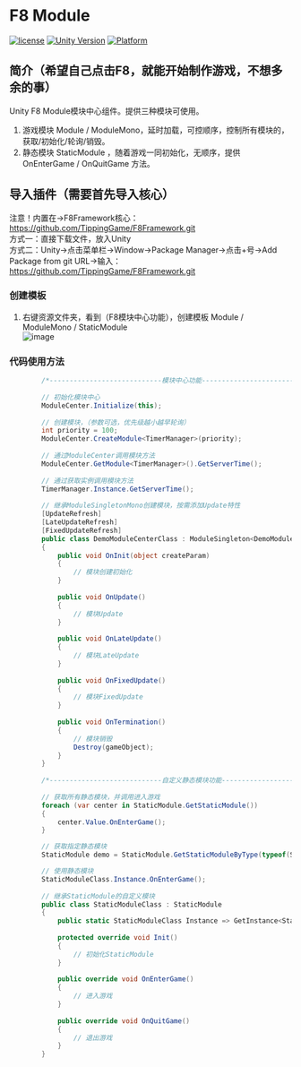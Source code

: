 # F8 Module

[![license](http://img.shields.io/badge/license-MIT-green.svg)](https://opensource.org/licenses/MIT)
[![Unity Version](https://img.shields.io/badge/unity-2021.3.15f1-blue)](https://unity.com)
[![Platform](https://img.shields.io/badge/platform-Win%20%7C%20Android%20%7C%20iOS%20%7C%20Mac%20%7C%20Linux%20%7C%20WebGL-orange)]()

## 简介（希望自己点击F8，就能开始制作游戏，不想多余的事）
Unity F8 Module模块中心组件。提供三种模块可使用。
1. 游戏模块 Module / ModuleMono，延时加载，可控顺序，控制所有模块的，获取/初始化/轮询/销毁。
2. 静态模块 StaticModule ，随着游戏一同初始化，无顺序，提供 OnEnterGame / OnQuitGame 方法。

## 导入插件（需要首先导入核心）
注意！内置在->F8Framework核心：https://github.com/TippingGame/F8Framework.git  
方式一：直接下载文件，放入Unity  
方式二：Unity->点击菜单栏->Window->Package Manager->点击+号->Add Package from git URL->输入：https://github.com/TippingGame/F8Framework.git

### 创建模板

1. 右键资源文件夹，看到（F8模块中心功能），创建模板 Module / ModuleMono / StaticModule  
   ![image](https://tippinggame-1257018413.cos.ap-guangzhou.myqcloud.com/TippingGame/Module/ui_20240302154204.png)
### 代码使用方法
```C#
        /*----------------------------模块中心功能----------------------------*/
        
        // 初始化模块中心
        ModuleCenter.Initialize(this);
        
        // 创建模块，（参数可选，优先级越小越早轮询）
        int priority = 100;
        ModuleCenter.CreateModule<TimerManager>(priority);
        
        // 通过ModuleCenter调用模块方法
        ModuleCenter.GetModule<TimerManager>().GetServerTime();
        
        // 通过获取实例调用模块方法
        TimerManager.Instance.GetServerTime();
        
        // 继承ModuleSingletonMono创建模块，按需添加Update特性
        [UpdateRefresh]
        [LateUpdateRefresh]
        [FixedUpdateRefresh]
        public class DemoModuleCenterClass : ModuleSingleton<DemoModuleCenterClass>, IModule
        {
            public void OnInit(object createParam)
            {
                // 模块创建初始化
            }
        
            public void OnUpdate()
            {
                // 模块Update
            }
        
            public void OnLateUpdate()
            {
                // 模块LateUpdate
            }
        
            public void OnFixedUpdate()
            {
                // 模块FixedUpdate
            }
        
            public void OnTermination()
            {
                // 模块销毁
                Destroy(gameObject);
            }
        }
        
        /*----------------------------自定义静态模块功能----------------------------*/
        
        // 获取所有静态模块，并调用进入游戏
        foreach (var center in StaticModule.GetStaticModule())
        {
            center.Value.OnEnterGame();
        }

        // 获取指定静态模块
        StaticModule demo = StaticModule.GetStaticModuleByType(typeof(StaticModuleClass));

        // 使用静态模块
        StaticModuleClass.Instance.OnEnterGame();
        
        // 继承StaticModule的自定义模块
        public class StaticModuleClass : StaticModule
        {
            public static StaticModuleClass Instance => GetInstance<StaticModuleClass>();
            
            protected override void Init()
            {
                // 初始化StaticModule
            }
                
            public override void OnEnterGame()
            {
                // 进入游戏
            }
        
            public override void OnQuitGame()
            {
                // 退出游戏
            }
        }
```


